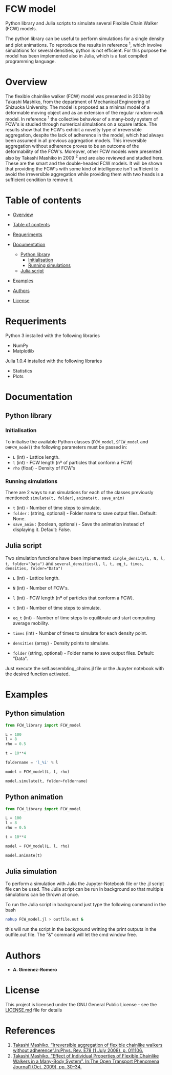 # FCW model

Python library and Julia scripts to simulate several Flexible Chain Walker (FCW) models.

The python library can be useful to perform simulations for a single density and plot animations. To reproduce the results in reference <sup>1</sup>, which involve simulations for several densities, python is not efficient. For this purpose the model has been implemented also in Julia, which is a fast compiled programming language.

# Overview

The flexible chainlike walker (FCW) model was presented in 2008 by Takashi Mashiko, from the department of Mechanical Engineering of Shizuoka University. The model is proposed as a minimal model of a deformable moving object and as an extension of the regular random-walk model. In reference <sup>1</sup> the collective behaviour of a many-body system of FCW's is studied through numerical simulations on a square lattice. The results show that the FCW's exhibit a novelty type of irreversible aggregation, despite the lack of adherence in the model, which had always been assumed in all previous aggregation models. This irreversible aggregation without adherence proves to be an outcome of the deformability of the FCW's. Moreover, other FCW models were presented also by Takashi Mashiko in 2009 <sup>2</sup> and are also reviewed and studied here. These are the smart and the double-headed FCW models. It will be shown that providing the FCW's with some kind of intelligence isn't sufficient to avoid the irreversible aggregation while providing them with two heads is a sufficient condition to remove it.

Table of contents
=================

<!--ts-->
   * [Overview](#overview)
   * [Table of contents](#table-of-contents)
   * [Requeriments](#requeriments)
   * [Documentation](#documentation)
       - [Python library](#python-library)
            - [Initialisation](#initialisation)
            - [Running simulations](#running-simulations)
       - [Julia script](#julia-script)
   * [Examples](#examples)

   * [Authors](#authors)
   * [License](#license)
<!--te-->

# Requeriments

Python 3 installed with the following libraries
- NumPy
- Matplotlib

Julia 1.0.4 installed with the following libraries
- Statistics
- Plots

# Documentation

## Python library

### Initialisation

To initialise the available Python classes (`FCW_model`, `SFCW_model` and `DHFCW_model`) the following parameters must be passed in:

- `L` (int) - Lattice length.
- `l` (int) - FCW length (nº of particles that conform a FCW)
- `rho` (float) - Density of FCW's

### Running simulations

There are 2 ways to run simulations for each of the classes previously mentioned: `simulate(t, folder)`, `animate(t, save_anim)`

- `t` (int) - Number of time steps to simulate.
- `folder` : (string, optional) - Folder name to save output files. Default: None.
- `save_anim` : (boolean, optional) - Save the animation instead of displaying it. Default: False.

## Julia script

Two simulation functions have been implemented: `single_density(L, N, l, t, folder="Data")` and `several_densities(L, l, t, eq_t, times, densities, folder="Data")`

- `L` (int) - Lattice length.
- `N` (int) - Number of FCW's.
- `l` (int) - FCW length (nº of particles that conform a FCW).
- `t` (int) - Number of time steps to simulate.

- `eq_t` (int) - Number of time steps to equilibrate and start computing average mobility.
- `times` (int) - Number of times to simulate for each density point.
- `densities` (array) - Density points to simulate.

- `folder` (string, optional) - Folder name to save output files. Default: "Data".

Just execute the self.assembling_chains.jl file or the Jupyter notebook with the desired function activated.

# Examples

## Python simulation

```python
from FCW_library import FCW_model

L = 100
l = 8
rho = 0.5

t = 10**4

foldername = 'l_%i' % l

model = FCW_model(L, l, rho)

model.simulate(t, folder=foldername)
```

## Python animation

```python
from FCW_library import FCW_model

L = 100
l = 8
rho = 0.5

t = 10**4

model = FCW_model(L, l, rho)

model.animate(t)
```

## Julia simulation

To perform a simulation with Julia the Jupyter-Notebook file or the .jl script file can be used. The Julia script can be run in background so that multiple simulations can be thrown at once.

To run the Julia script in background just type the following command in the bash

```bash
nohup FCW_model.jl > outfile.out &
```

this will run the script in the background writting the print outputs in the outfile.out file. The "&" command will let the cmd window free.

# Authors
* **A. Giménez-Romero**

# License
This project is licensed under the GNU General Public License - see the [LICENSE.md](https://github.com/agimenezromero/FCW-model/blob/master/LICENSE) file for details

# References
1. [Takashi Mashiko. “Irreversible aggregation of flexible chainlike walkers without adherence”.In:Phys. Rev. E78 (1 July 2008), p. 011106.](https://journals.aps.org/pre/abstract/10.1103/PhysRevE.78.011106)
2. [Takashi Mashiko. “Effect of Individual Properties of Flexible Chainlike Walkers in a Many-Body System”. In:The Open Transport Phenomena Journal1 (Oct. 2009), pp. 30–34.](https://benthamopen.com/ABSTRACT/TOTPJ-1-30)

